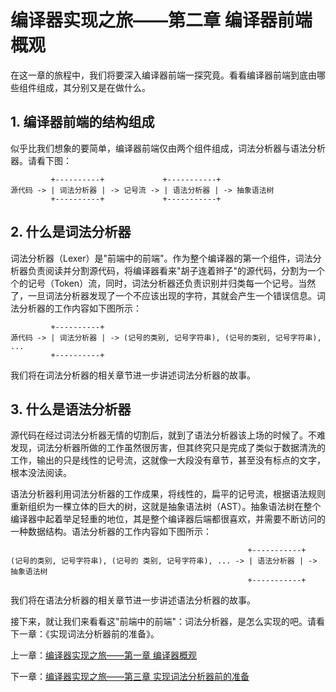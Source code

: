 # 编译器实现之旅——第二章 编译器前端概观

在这一章的旅程中，我们将要深入编译器前端一探究竟。看看编译器前端到底由哪些组件组成，其分别又是在做什么。

## 1. 编译器前端的结构组成

似乎比我们想象的要简单，编译器前端仅由两个组件组成，词法分析器与语法分析器。请看下图：

```
         +----------+             +-----------+
源代码 -> | 词法分析器 | -> 记号流 -> | 语法分析器 | -> 抽象语法树
         +----------+             +-----------+
```

## 2. 什么是词法分析器

词法分析器（Lexer）是"前端中的前端"。作为整个编译器的第一个组件，词法分析器负责阅读并分割源代码，将编译器看来"胡子连着辫子"的源代码，分割为一个个的记号（Token）流，同时，词法分析器还负责识别并归类每一个记号。当然了，一旦词法分析器发现了一个不应该出现的字符，其就会产生一个错误信息。词法分析器的工作内容如下图所示：

```
         +----------+
源代码 -> | 词法分析器 | -> (记号的类别, 记号字符串), (记号的类别, 记号字符串), ...
         +----------+
```

我们将在词法分析器的相关章节进一步讲述词法分析器的故事。

## 3. 什么是语法分析器

源代码在经过词法分析器无情的切割后，就到了语法分析器该上场的时候了。不难发现，词法分析器所做的工作虽然很厉害，但其终究只是完成了类似于数据清洗的工作，输出的只是线性的记号流，这就像一大段没有章节，甚至没有标点的文字，根本没法阅读。

语法分析器利用词法分析器的工作成果，将线性的，扁平的记号流，根据语法规则重新组织为一棵立体的巨大的树，这就是抽象语法树（AST）。抽象语法树在整个编译器中起着举足轻重的地位，其是整个编译器后端都很喜欢，并需要不断访问的一种数据结构。语法分析器的工作内容如下图所示：

```
                                                     +-----------+
(记号的类别, 记号字符串), (记号的 类别, 记号字符串), ... -> | 语法分析器 | -> 抽象语法树
                                                     +-----------+
```

我们将在语法分析器的相关章节进一步讲述语法分析器的故事。

接下来，就让我们来看看这"前端中的前端"：词法分析器，是怎么实现的吧。请看下一章：《实现词法分析器前的准备》。



上一章：[编译器实现之旅——第一章 编译器概观](编译器实现之旅——第一章%20编译器概观.md)

下一章：[编译器实现之旅——第三章 实现词法分析器前的准备](编译器实现之旅——第三章%20实现词法分析器前的准备.md)
